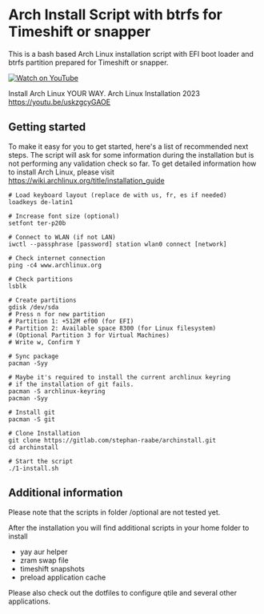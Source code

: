 # Arch Install Script with btrfs for Timeshift or snapper

This is a bash based Arch Linux installation script with EFI boot loader and btrfs partition prepared for Timeshift or snapper.

[![Watch on YouTube](https://img.youtube.com/vi/uskzgcyGAOE/0.jpg)](https://www.youtube.com/watch?v=uskzgcyGAOE)

Install Arch Linux YOUR WAY. Arch Linux Installation 2023
https://youtu.be/uskzgcyGAOE

## Getting started

To make it easy for you to get started, here's a list of recommended next steps. 
The script will ask for some information during the installation but is not performing any validation check so far.
To get detailed information how to install Arch Linux, please visit https://wiki.archlinux.org/title/installation_guide


```
# Load keyboard layout (replace de with us, fr, es if needed)
loadkeys de-latin1

# Increase font size (optional)
setfont ter-p20b

# Connect to WLAN (if not LAN)
iwctl --passphrase [password] station wlan0 connect [network]

# Check internet connection
ping -c4 www.archlinux.org

# Check partitions
lsblk

# Create partitions
gdisk /dev/sda
# Press n for new partition 
# Partition 1: +512M ef00 (for EFI)
# Partition 2: Available space 8300 (for Linux filesystem)
# (Optional Partition 3 for Virtual Machines)
# Write w, Confirm Y

# Sync package
pacman -Syy

# Maybe it's required to install the current archlinux keyring
# if the installation of git fails.
pacman -S archlinux-keyring
pacman -Syy

# Install git
pacman -S git

# Clone Installation
git clone https://gitlab.com/stephan-raabe/archinstall.git
cd archinstall

# Start the script
./1-install.sh

```

## Additional information

Please note that the scripts in folder /optional are not tested yet.

After the installation you will find additional scripts in your home folder to install

- yay aur helper
- zram swap file
- timeshift snapshots
- preload application cache

Please also check out the dotfiles to configure qtile and several other applications.

